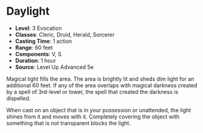 # Daylight

- **Level**: 3 Evocation
- **Classes**: Cleric, Druid, Herald, Sorcerer
- **Casting Time**: 1 action
- **Range**: 60 feet
- **Components**: V, S
- **Duration**: 1 hour
- **Source**: Level Up Advanced 5e

Magical light fills the area. The area is brightly lit and sheds dim light for an additional 60 feet. If any of the area overlaps with magical darkness created by a spell of 3rd-level or lower, the spell that created the darkness is dispelled.

When cast on an object that is in your possession or unattended, the light shines from it and moves with it. Completely covering the object with something that is not transparent blocks the light.

